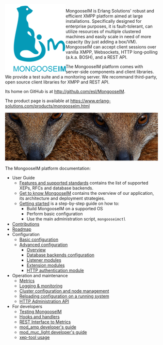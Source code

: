 <img align="left" src="MongooseIM_logo.png" alt="MongooseIM platform's logo" />

MongooseIM is Erlang Solutions' robust and efficient XMPP platform aimed at large installations. Specifically designed for enterprise purposes, it is fault-tolerant, can utilize resources of multiple clustered machines and easily scale in need of more capacity (by just adding a box/VM). MongooseIM can accept client sessions over vanilla XMPP, Websockets, HTTP long-polling (a.k.a. BOSH), and a REST API.

The MongooseIM platform comes with server-side components and client libraries. We provide a test suite and a monitoring server. We recommand third-party, open source client libraries for XMPP and REST API.

Its home on GitHub is at http://github.com/esl/MongooseIM.

The product page is available at https://www.erlang-solutions.com/products/mongooseim.html

<img src="mongoose_top_banner_800.jpeg" alt="MongooseIM platform's mongooses faces" />

The MongooseIM platform documentation:
* User Guide
    * [Features and supported standards](user-guide/Features-and-supported-standards.md) contains the list of supported XEPs, RFCs and database backends.
    * [Get to know MongooseIM](user-guide/Get-to-know-MongooseIM.md) contains the overview of our application, its architecture and deployment strategies.
    * [Getting started](user-guide/Getting-started.md) is a step-by-step guide on how to:
        * Build MongooseIM on a supported OS
        * Perform basic configuration
        * Use the main administration script, `mongooseimctl`
* [Contributions](Contributions.md)
* [Roadmap](Roadmap.md)
* Configuration
    * [Basic configuration](Basic-configuration.md)
    * [Advanced configuration](Advanced-configuration.md)
        * [Overview](Advanced-configuration.md)
        * [Database backends configuration](advanced-configuration/database-backends-configuration.md)
        * [Listener modules](advanced-configuration/Listener-modules.md)
        * [Extension modules](advanced-configuration/Modules.md)
        * [HTTP authentication module](advanced-configuration/HTTP-authentication-module.md)
* Operation and maintenance
    * [Metrics](operation-and-maintenance/Mongoose-metrics.md)
    * [Logging & monitoring](operation-and-maintenance/Logging-&-monitoring.md)
    * [Cluster configuration and node management](operation-and-maintenance/Cluster-configuration-and-node-management.md)
    * [Reloading configuration on a running system](operation-and-maintenance/Reloading-configuration-on-a-running-system.md)
    * [HTTP Administration API](http-api/http-administration-api-documentation.md)
* For developers
    * [Testing MongooseIM](developers-guide/Testing-MongooseIM.md)
    * [Hooks and handlers](developers-guide/Hooks-and-handlers.md)
    * [REST Interface to Metrics](developers-guide/REST-interface-to-metrics.md)
    * [mod_amp developer's guide](developers-guide/mod_amp_developers_guide.md)
    * [mod_muc_light developer's guide](developers-guide/mod_muc_light_developers_guide.md)
    * [xep-tool usage](developers-guide/xep_tool.md)
